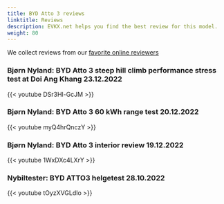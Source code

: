```yaml
---
title: BYD Atto 3 reviews
linktitle: Reviews
description: EVKX.net helps you find the best review for this model. 
weight: 80
---
```

We collect reviews from our [favorite online reviewers](/guides/evreviewers/)

### Bjørn Nyland: BYD Atto 3 steep hill climb performance stress test at Doi Ang Khang 23.12.2022

{{< youtube DSr3Hl-GcJM >}}

### Bjørn Nyland: BYD Atto 3 60 kWh range test 20.12.2022

{{< youtube myQ4hrQnczY >}}

### Bjørn Nyland: BYD Atto 3 interior review 19.12.2022

{{< youtube 1WxDXc4LXrY >}}

### Nybiltester: BYD ATTO3 helgetest 28.10.2022

{{< youtube tOyzXVGLdIo >}}

